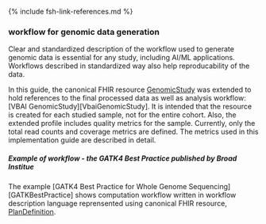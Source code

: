 {% include fsh-link-references.md %}

### workflow for genomic data generation

Clear and standardized description of the workflow used to generate genomic data is essential for any study, including AI/ML applications. Workflows described in standardized way also help reproducability of the data.


In this guide, the canonical FHIR resource [GenomicStudy](http://hl7.org/fhir/R5/genomicstudy.html) was extended to hold references to the final processed data as well as analysis workflow: [VBAI GenomicStudy][VbaiGenomicStudy]. It is intended that the resource is created for each studied sample, not for the entire cohort. Also, the extended profile includes quality metrics for the sample. Currently, only the total read counts and coverage metrics are defined. The metrics used in this implementation guide are described in detail.


##### Example of workflow - the GATK4 Best Practice published by Broad Institue

The example [GATK4 Best Practice for Whole Genome Sequencing][GATKBestPractice] shows computation workflow written in workflow description language reprensented using canonical FHIR resource, [PlanDefinition](http://hl7.org/fhir/R5/plandefinition.html).
